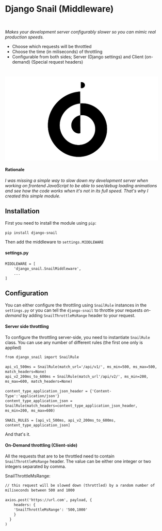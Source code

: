 # Django Snail (Middleware)
<br/>

_Makes your development server configurably slower so you can mimic real production speeds._

- Choose which requests will be throttled
- Choose the time (in miliseconds) of throttling
- Configurable from both sides; Server (Django settings) and Client (on-demand) (Special request headers)
#
![](django-snail-logo.png)

#### Rationale

_I was missing a simple way to slow down my development server when working on frontend JavaScript to be able to see/debug loading animations and see how the code works when it's not in its full speed. That's why I created this simple module._
## Installation

First you need to install the module using `pip`:

`pip install django-snail`

Then add the middleware to `settings.MIDDLEWARE`


#### settings.py

```
MIDDLEWARE = [
    'django_snail.SnailMiddleware',
    ...
]
```

## Configuration

You can either configure the throttling using `SnailRule` instances in the `settings.py` or you can tell the `django-snail` to throttle your requests _on-demand_ by adding `SnailThrottleMsRange` header to your request.

#### Server side throttling

To configure the throttling server-side, you need to instantiate `SnailRule` class. You can use any number of different
rules (the first one only is applied)

```
from django_snail import SnailRule

api_v1_500ms = SnailRule(match_url='/api/v1/', ms_min=500, ms_max=500, match_headers=None)
api_v2_200ms_to_600ms = SnailRule(match_url'/api/v2/', ms_min=200, ms_max=600, match_headers=None)

content_type_application_json_header = {'Content-Type':'application/json'}
content_type_application_json = SnailRule(match_headers=content_type_application_json_header, ms_min=200, ms_max=600)

SNAIL_RULES = [api_v1_500ms, api_v2_200ms_to_600ms, content_type_application_json]
```

And that's it. 
<br/>

#### On-Demand throttling (Client-side)

All the requests that are to be throttled need to contain `SnailThrottleMsRange` header.
The value can be either one integer or two integers separated by comma. 

SnailThrottleMsRange:

```
// this request will be slowed down (throttled) by a random number of miliseconds between 500 and 1000

axios.post('https://url.com', payload, {
    headers: {
    'SnailThrottleMsRange': '500,1000'
    }
  }
)
```
